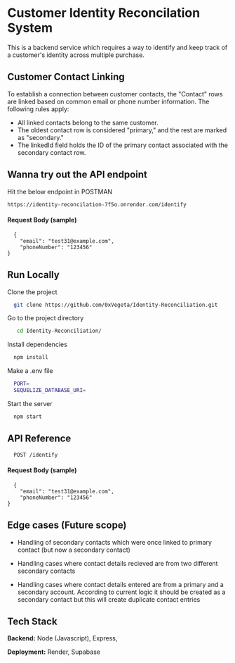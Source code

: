 
# Customer Identity Reconcilation System

This is a backend service which requires a way to identify and keep track of a customer's identity across multiple purchase.

## Customer Contact Linking
To establish a connection between customer contacts, the "Contact" rows are linked based on common email or phone number information. The following rules apply:

- All linked contacts belong to the same customer.
- The oldest contact row is considered "primary," and the rest are marked as "secondary."
- The linkedId field holds the ID of the primary contact associated with the  secondary contact row.

## Wanna try out the API endpoint
Hit the below endpoint in POSTMAN 
```http
https://identity-reconcilation-7f5o.onrender.com/identify
```
#### Request Body (sample)


```http
  {
    "email": "test31@example.com",
    "phoneNumber": "123456"
}
```


## Run Locally

Clone the project

```bash
  git clone https://github.com/0xVegeta/Identity-Reconciliation.git
```

Go to the project directory

```bash
   cd Identity-Reconciliation/
```

Install dependencies

```bash
  npm install
```
Make a .env file
```bash
  PORT=
  SEQUELIZE_DATABASE_URI=
```
Start the server

```bash
  npm start
```





## API Reference

```http
  POST /identify
```

#### Request Body (sample)


```http
  {
    "email": "test31@example.com",
    "phoneNumber": "123456"
}
```




## Edge cases (Future scope)

- Handling of secondary contacts which were once linked to primary contact (but now a secondary contact)

- Handling cases where contact details recieved are from two different secondary contacts

- Handling cases where contact details entered are from a primary and a secondary account. According to current logic it should be created as a secondary contact but this will create duplicate contact entries


## Tech Stack

**Backend:** Node (Javascript), Express, 

**Deployment:** Render, Supabase

